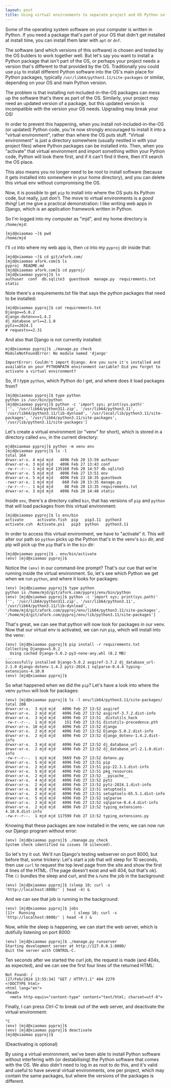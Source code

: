 ```yaml
---
layout: post
title: Using virtual environments to separate project and OS Python software
---
```


Some of the operating system software on your computer is written in
Python.  If you need a package that's part of your OS that didn't get
installed at install time, you can install them later with `apt` or
`dnf`.

The software (and which versions of this software) is chosen and tested
by the OS bulders to work together well.  But let's say you want to
install a Python package that isn't part of the OS, or perhaps your
project needs a version that's different to that provided by the OS.
Traditionally you could use `pip` to install different Python software
into the OS's main place for Python packages, typically
`/usr/lib64/python3.11/site-packages` or similar, depending on your OS
and main Python version.

The problem is that installing not-included-in-the-OS packages can mess
up the software that's there as part of the OS.  Similarly, your
project may need an updated version of a package, but this updated
version is incompatible with the version your OS needs.  Upgrading may
break your OS!

In order to prevent this happening, when you install
not-included-in-the-OS (or updated) Python code, you're now strongly
encouraged to install it into a "virtual environment", rather than
where the OS puts stuff.  "Virtual environment" is just a directory
somewhere (usually nestled in with your project files) where Python
packages can be installed into.  Then, when you "activate" that virtual
environment and import something within your Python code, Python will
look there first, and if it can't find it there, then it'll search the
OS place.

This also means you no longer need to be root to install software
(because it gets installed into somewhere in your home directory), and
you can delete this virtual env without compromising the OS.

Now, it is possible to get `pip` to install into where the OS puts its
Python code, but really, just don't.  The move to virtual environments
is a _good thing_!  Let me give a practical demonstration:  I like
writing web apps in Django, which is an application framework written
in Python.

So I'm logged into my computer as "mjd", and my home directory is
`/home/mjd`:

```
[mjd@xiaomao ~]$ pwd
/home/mjd
```

I'll `cd` into where my web app is, then `cd` into my `pyproj` dir
inside that:

```
[mjd@xiaomao ~]$ cd git/afork.com/
[mjd@xiaomao afork.com]$ ls
pyproj  README.md
[mjd@xiaomao afork.com]$ cd pyproj/
[mjd@xiaomao pyproj]$ ls
authuser  conf  db.sqlite3  guestbook  manage.py  requirements.txt  static
```

Note there's a requirements.txt file that says the python packages that
need to be installed:

```
[mjd@xiaomao pyproj]$ cat requirements.txt 
Django==5.0.2
django-dotenv==1.4.2
dj_database_url==2.1.0
pytz==2024.1
# requests==2.31
```

And also that Django is not currently installed: 

```
mjd@xiaomao pyproj]$ ./manage.py check
ModuleNotFoundError: No module named 'django'

ImportError: Couldn't import Django. Are you sure it's installed and available on your PYTHONPATH environment variable? Did you forget to activate a virtual environment?
```

So, if I type `python`, which Python do I get, and where does it load
packages from?

```
[mjd@xiaomao pyproj]$ type python
python is /usr/bin/python
[mjd@xiaomao pyproj]$ python -c 'import sys; print(sys.path)'
['', '/usr/lib64/python311.zip', '/usr/lib64/python3.11', '/usr/lib64/python3.11/lib-dynload', '/usr/local/lib/python3.11/site-packages', '/usr/lib64/python3.11/site-packages', '/usr/lib/python3.11/site-packages']
```

Let's create a virtual environment (or "venv" for short), which is
stored in a directory called `env`, in the current directory:

```
mjd@xiaomao pyproj]$ python -m venv env
[mjd@xiaomao pyproj]$ ls -l
total 164
drwxr-xr-x. 4 mjd mjd   4096 Feb 20 13:59 authuser
drwxr-xr-x. 3 mjd mjd   4096 Feb 27 13:43 conf
-rw-r--r--. 1 mjd mjd 135168 Feb 20 14:57 db.sqlite3
drwxr-xr-x. 5 mjd mjd   4096 Feb 27 13:51 env
drwxr-xr-x. 5 mjd mjd   4096 Feb 23 18:35 guestbook
-rwxr-xr-x. 1 mjd mjd    660 Feb 20 13:35 manage.py
-rw-r--r--. 1 mjd mjd     88 Feb 20 13:35 requirements.txt
drwxr-xr-x. 3 mjd mjd   4096 Feb 20 14:48 static
```

Inside `env`, there's a directory called `bin`, that has versions of
`pip` and `python` that will load packages from this virtual environment:

```
[mjd@xiaomao pyproj]$ ls env/bin
activate      activate.fish  pip   pip3.11  python3
activate.csh  Activate.ps1   pip3  python   python3.11
```

In order to access this virtual environment, we have to "activate" it.
This will alter our path so `python` picks up the Python that's in the
venv's `bin` dir, and pip will pick up the `pip` that's in the `bin` dir:

```
[mjd@xiaomao pyproj]$ . env/bin/activate
(env) [mjd@xiaomao pyproj]$
```

Notice the `(env)` in our command-line prompt?  That's our cue that
we're running inside the virtual environment.  So, let's see which
Python we get when we run `python`, and where it looks for packages:

```
(env) [mjd@xiaomao pyproj]$ type python
python is /home/mjd/git/afork.com/pyproj/env/bin/python
(env) [mjd@xiaomao pyproj]$ python -c 'import sys; print(sys.path)'
['', '/usr/lib64/python311.zip', '/usr/lib64/python3.11', '/usr/lib64/python3.11/lib-dynload', '/home/mjd/git/afork.com/pyproj/env/lib64/python3.11/site-packages', '/home/mjd/git/afork.com/pyproj/env/lib/python3.11/site-packages']
```
 
That's great, we can see that python will now look for packages in our
venv. Now that our virtual env is activated, we can run `pip`, which
will install into the venv:

```
(env) [mjd@xiaomao pyproj]$ pip install -r requirements.txt 
Collecting Django==5.0.2
  Using cached Django-5.0.2-py3-none-any.whl (8.2 MB)
...
Successfully installed Django-5.0.2 asgiref-3.7.2 dj_database_url-2.1.0 django-dotenv-1.4.2 pytz-2024.1 sqlparse-0.4.4 typing-extensions-4.10.0
(env) [mjd@xiaomao pyproj]$
```

So what happened when we did the `pip`?  Let's have a look into where
the venv `python` will look for packages:

```
(env) [mjd@xiaomao pyproj]$ ls -l env/lib64/python3.11/site-packages/
total 200
drwxr-xr-x.  3 mjd mjd   4096 Feb 27 13:52 asgiref
drwxr-xr-x.  2 mjd mjd   4096 Feb 27 13:52 asgiref-3.7.2.dist-info
drwxr-xr-x.  3 mjd mjd   4096 Feb 27 13:51 _distutils_hack
-rw-r--r--.  1 mjd mjd    151 Feb 27 13:51 distutils-precedence.pth
drwxr-xr-x. 18 mjd mjd   4096 Feb 27 13:52 django
drwxr-xr-x.  2 mjd mjd   4096 Feb 27 13:52 Django-5.0.2.dist-info
drwxr-xr-x.  2 mjd mjd   4096 Feb 27 13:52 django_dotenv-1.4.2.dist-info
drwxr-xr-x.  3 mjd mjd   4096 Feb 27 13:52 dj_database_url
drwxr-xr-x.  2 mjd mjd   4096 Feb 27 13:52 dj_database_url-2.1.0.dist-info
-rw-r--r--.  1 mjd mjd   3669 Feb 27 13:52 dotenv.py
drwxr-xr-x.  5 mjd mjd   4096 Feb 27 13:51 pip
drwxr-xr-x.  2 mjd mjd   4096 Feb 27 13:51 pip-22.3.1.dist-info
drwxr-xr-x.  5 mjd mjd   4096 Feb 27 13:51 pkg_resources
drwxr-xr-x.  2 mjd mjd   4096 Feb 27 13:52 __pycache__
drwxr-xr-x.  4 mjd mjd   4096 Feb 27 13:52 pytz
drwxr-xr-x.  2 mjd mjd   4096 Feb 27 13:52 pytz-2024.1.dist-info
drwxr-xr-x.  8 mjd mjd   4096 Feb 27 13:51 setuptools
drwxr-xr-x.  2 mjd mjd   4096 Feb 27 13:51 setuptools-65.5.1.dist-info
drwxr-xr-x.  5 mjd mjd   4096 Feb 27 13:52 sqlparse
drwxr-xr-x.  2 mjd mjd   4096 Feb 27 13:52 sqlparse-0.4.4.dist-info
drwxr-xr-x.  2 mjd mjd   4096 Feb 27 13:52 typing_extensions-4.10.0.dist-info
-rw-r--r--.  1 mjd mjd 117599 Feb 27 13:52 typing_extensions.py
```

Knowing that these packages are now installed in the venv, we can now
run our Django program without error:

```
(env) [mjd@xiaomao pyproj]$ ./manage.py check
System check identified no issues (0 silenced).
```

So let's try it out.  We'll run Django's testing webserver on port
8000, but before that, some trickery: Let's start a job that will sleep
for 10 seconds, then use `curl` to request the top level page from the
site and show the first 4 lines of the HTML.  (The page doesn't exist
and will 404, but that's ok).  The `()` bundles the sleep and curl, and
the `&` runs the job in the background:

```
(env) [mjd@xiaomao pyproj]$ (sleep 10; curl -s 'http://localhost:8000/' | head -4) &
```
 
And we can see that job is running in the background: 

```
(env) [mjd@xiaomao pyproj]$ jobs
[1]+  Running                 ( sleep 10; curl -s 'http://localhost:8000/' | head -4 ) &
```

Now, while the sleep is happening, we can start the web server, which is dutifully listening on port 8000: 

```
(env) [mjd@xiaomao pyproj]$ ./manage.py runserver
Starting development server at http://127.0.0.1:8000/
Quit the server with CONTROL-C.
```
 
Ten seconds after we started the curl job, the request is made (and 404s, as expected), and we can see the first four lines of the returned HTML: 

```
Not Found: /
[27/Feb/2024 13:55:34] "GET / HTTP/1.1" 404 2279
<!DOCTYPE html>
<html lang="en">
<head>
  <meta http-equiv="content-type" content="text/html; charset=utf-8">
```

Finally, I can press _Ctrl-C_ to break out of the web server, and
deactivate the virtual environment:

```
^C
(env) [mjd@xiaomao pyproj]$ 
(env) [mjd@xiaomao pyproj]$ deactivate 
[mjd@xiaomao pyproj]$ 
```

(Deactivating is optional) 

By using a virtual environment, we've been able to install Python
software without interfering with (or destabilising) the Python
software that comes with the OS.  We also didn't need to log in as root
to do this, and it's valid and useful to have several virtual
environments, one per project, which may contain the same packages, but
where the versions of the packages is different.
